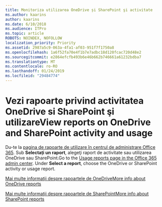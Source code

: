 ```yaml
---
title: Monitoriza utilizarea OneDrive și SharePoint şi activitate
ms.author: kaarins
author: kaarins
ms.date: 6/10/2018
ms.audience: ITPro
ms.topic: article
ROBOTS: NOINDEX, NOFOLLOW
localization_priority: Priority
ms.assetid: 2987a5c9-063a-4fa1-af03-951f7f1750a8
ms.openlocfilehash: 1a6f52fa70e4f1b7e7adbc18d120fcac720d48e2
ms.sourcegitcommit: e2864efcfb493b6e46b662b746661a61232bdba7
ms.translationtype: MT
ms.contentlocale: ro-RO
ms.lasthandoff: 01/24/2019
ms.locfileid: "29484774"
---
```

# <a name="view-reports-on-onedrive-and-sharepoint-activity-and-usage"></a><span data-ttu-id="37d07-102">Vezi rapoarte privind activitatea OneDrive si SharePoint şi utilizare</span><span class="sxs-lookup"><span data-stu-id="37d07-102">View reports on OneDrive and SharePoint activity and usage</span></span>

<span data-ttu-id="37d07-p101">Du-te la [pagina de rapoarte de utilizare în centrul de administrare Office 365](https://admin.microsoft.com/AdminPortal/Home). Sub **Selectați un raport**, alegeţi raport de activitate sau utilizarea OneDrive sau SharePoint.</span><span class="sxs-lookup"><span data-stu-id="37d07-p101">Go to the [Usage reports page in the Office 365 admin center](https://admin.microsoft.com/AdminPortal/Home). Under **Select a report**, choose the OneDrive or SharePoint activity or usage report.</span></span> 
  
[<span data-ttu-id="37d07-105">Mai multe informaţii despre rapoartele de OneDrive</span><span class="sxs-lookup"><span data-stu-id="37d07-105">More info about OneDrive reports</span></span>](https://go.microsoft.com/fwlink/?linkid=875239)
  
[<span data-ttu-id="37d07-106">Mai multe informaţii despre rapoartele de SharePoint</span><span class="sxs-lookup"><span data-stu-id="37d07-106">More info about SharePoint reports</span></span>](https://go.microsoft.com/fwlink/?linkid=875240)
  

